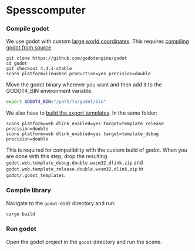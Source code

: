 # Spesscomputer

### Compile godot

We use godot with custom [large world coordinates](https://docs.godotengine.org/en/stable/tutorials/physics/large_world_coordinates.html). This requires [compiling godot from source](https://docs.godotengine.org/en/stable/contributing/development/compiling/index.html#toc-devel-compiling). 
```
git clone https://github.com/godotengine/godot 
cd godot
git checkout 4.4.1-stable
scons platform=linuxbsd production=yes precision=double
```

Move the godot binary wherever you want and then add it to the GODOT4_BIN environment variable.

```bash
export GODOT4_BIN="/path/to/godot/bin"
```

We also have to [build the export templates](https://docs.godotengine.org/en/latest/contributing/development/compiling/index.html). In the same folder:

```
scons platform=web dlink_enabled=yes target=template_release precision=double
scons platform=web dlink_enabled=yes target=template_debug precision=double
```

This is required for compatibility with the custom build of godot. When you are done with this step, drop the resulting `godot.web.template_debug.double.wasm32.dlink.zip` and `godot.web.template_release.double.wasm32.dlink.zip` in `godot/.godot_templates`.

### Compile library

Navigate to the `godot-6502` directory and run:

```bash
cargo build
```

### Run godot

Open the godot project in the `godot` directory and run the scene.
